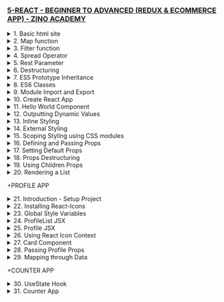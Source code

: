 ### [5-REACT - BEGINNER TO ADVANCED (REDUX & ECOMMERCE APP) - ZINO ACADEMY](https://www.udemy.com/course/react-beginner-to-advanced-with-redux-ecommerce-app/)

<details>
  <summary>1. Basic html site </summary>

# Basic html site

### x-zino/index.html:

```html
<!DOCTYPE html>
<html lang="en">
  <head>
    <meta charset="UTF-8" />
    <meta http-equiv="X-UA-Compatible" content="IE=edge" />
    <meta name="viewport" content="width=device-width, initial-scale=1.0" />
    <title>Document</title>
  </head>
  <body>
    <h1>Hello World!</h1>
    <script src="./js/script.js"></script>
  </body>
</html>
```

![](https://github.com/omeatai/React-Tutorial/assets/32337103/d02b5ab2-f439-46dc-b6e5-8e1aeb7d6a64)
![](https://github.com/omeatai/React-Tutorial/assets/32337103/4d30a3c3-6294-483b-8453-ef6f53e7dfad)

</details>

<details>
  <summary>2. Map function  </summary>

# Map function

### x-zino/js/script.js:

```js
// Map
const numbers = [1, 2, 3, 4, 5];

const newNumbers = numbers.map((number) => {
  return number * 2;
});

console.log(newNumbers);
```

```js
// [2, 4, 6, 8, 10]
```

![](https://github.com/omeatai/React-Tutorial/assets/32337103/21c94ee5-cedc-4e21-bbe2-c6d8e13896df)

</details>

<details>
  <summary>3. Filter function  </summary>

# Filter function

### x-zino/js/script.js:

```js
// Filter
const ages = [16, 18, 14, 32, 33, 12];

const newAges = ages.filter((number) => {
  return number > 30;
});

console.log(newAges);
```

```js
// [32, 33]
```

![](https://github.com/omeatai/React-Tutorial/assets/32337103/b0a5afe6-86b2-40ca-bb53-8a7fec9f3448)

</details>

<details>
  <summary>4. Spread Operator </summary>

# Spread Operator

### x-zino/js/script.js:

```js
// Spread Operator (...)
const numbers = [1, 2, 3];
const newNumbers = [...numbers, 4, 5, 6];

const person = {
  name: "zino",
  sex: "male",
};
const newPerson = {
  ...person,
  age: 28,
};

console.log(newNumbers);
console.log(newPerson);
```

```js
// [1, 2, 3, 4, 5, 6]
// {name: 'zino', sex: 'male', age: 28}
```

![](https://github.com/omeatai/React-Tutorial/assets/32337103/d271e45f-884e-41fe-9437-407703fe3cd8)

</details>

<details>
  <summary>5. Rest Parameter </summary>

# Rest Parameter

```js
// Rest Parameter
const user = (name, age, ...hobbies) => {
  console.log(name);
  console.log(age);
  console.log(hobbies);
};

user("zino", 28, "Coding", "Tennis", "Reading");
```

```js
// zino
// 28
// ["Coding", "Tennis", "Reading"]
```

![](https://github.com/omeatai/React-Tutorial/assets/32337103/391acc9e-61c8-4021-91d9-5418e97f3ca7)

</details>

<details>
  <summary>6. Destructuring </summary>

# Destructuring

### x-zino/js/script.js:

```js
// Destructuring
const user = (name, age, ...hobbies) => {
  console.log(name);
  console.log(age);
  console.log(hobbies);
};

user("zino", 28, "Coding", "Tennis", "Reading");
// Destructuring
const person = ["zino", 28, "developer"];
const [name, age, job] = person;

const personObj = {
  myname: "bella",
  myage: 32,
  myjob: "Singer",
};
const { myname, myage, myjob } = personObj;

console.log(name);
console.log(age);
console.log(job);

console.log(myname);
console.log(myage);
console.log(myjob);
```

# output:

```js
// zino
// 28
// developer

// bella
// 32
// Singer
```

![](https://github.com/omeatai/React-Tutorial/assets/32337103/b1cc41de-bcec-4e68-a3ca-4e7d2b7fd242)

</details>

<details>
  <summary>7. ES5 Prototype Inheritance </summary>

# Prototype Inheritance

### x-zino/js/script.js:

```js
// Prototype Inheritance
function Person(firstName, lastName, age) {
  this.firstName = firstName;
  this.lastName = lastName;
  this.age = age;
  this.currentYear = new Date().getFullYear();
}

// Greet Prototype
Person.prototype.greet = function () {
  return `Hello, my name is ${this.firstName} ${this.lastName}.`;
};

// Create another object
function User(firstName, lastName, username, password) {
  Person.call(this, firstName, lastName);
  this.username = username;
  this.password = password;
}

const person1 = new Person("John", "Smith", 24);
console.log(person1);
console.log(person1.firstName);
console.log(person1.greet());

const user1 = new User("John", "Smith", "johnsmith@gmail.com", 12345);
console.log(user1);
```

# output:

```js
// Person {firstName: 'John', lastName: 'Smith', age: 24, currentYear: 2023}
// John
// Hello, my name is John Smith.

// User {firstName: 'John', lastName: 'Smith', age: undefined, currentYear: 2023, username: 'johnsmith@gmail.com', …}
```

![](https://github.com/omeatai/React-Tutorial/assets/32337103/08f68beb-1a61-4940-a9dd-2c78aacc96dd)

</details>

<details>
  <summary>8. ES6 Classes </summary>

# ES6 Classes

### x-zino/js/script.js:

```js
// ES6 Classes
class Person {
  constructor(firstName, lastName, age) {
    this.firstName = firstName;
    this.lastName = lastName;
    this.age = age;
  }
  greet() {
    return `Hello, my name is ${this.firstName} ${this.lastName}.`;
  }
}

const zino = new Person("Zino", "Akpareva", 27);
const mary = new Person("Mary", "Doe", 25);

console.log(zino);
console.log(zino.greet());
console.log(mary);
console.log(mary.greet());
```

# output:

```js
// {
//   age: 27;
//   firstName: "Zino";
//   lastName: "Akpareva";
// }

// Hello, my name is Zino Akpareva.

// {
//   age: 25;
//   firstName: "Mary";
//   lastName: "Doe";
// }

// Hello, my name is Mary Doe.
```

![](https://github.com/omeatai/React-Tutorial/assets/32337103/b4aee31a-6107-4582-8d4c-f5c8aa18e445)

</details>

<details>
  <summary>9. Module Import and Export </summary>

# Module Import and Export

### x-zino/index.html:

```html
<!DOCTYPE html>
<html lang="en">
  <head>
    <meta charset="UTF-8" />
    <meta http-equiv="X-UA-Compatible" content="IE=edge" />
    <meta name="viewport" content="width=device-width, initial-scale=1.0" />
    <title>Document</title>
  </head>
  <body>
    <h1>Hello World!</h1>
    <script type="module" src="./main.js"></script>
  </body>
</html>
```

### x-zino/main.js:

```js
import num1, { num2 } from "./js/variable.js";
import * as nums from "./js/variable.js";
import add from "./js/functions.js";

console.log(num1);
console.log(num2);
console.log(nums.num1, nums.num2);
const result = add(num1, num2);
console.log(result);
```

### x-zino/js/variable.js:

```js
// export const num1 = 10;
// export const num2 = 5;

const num1 = 10;
const num2 = 5;

export { num1, num2 };
export default num1;
```

### x-zino/js/functions.js:

```js
export default function add(a, b) {
  return a + b;
}
```

# output:

```js
// 10
// 5
// 10 5
// 15
```

![](https://github.com/omeatai/React-Tutorial/assets/32337103/d9eaaed8-4c37-4f62-82fe-58dff0a4b85a)
![](https://github.com/omeatai/React-Tutorial/assets/32337103/b4e9fd15-d700-4599-9f04-f91caf7014e7)

</details>

<details>
  <summary>10. Create React App </summary>

# Create React App

```jsbs
npx create-react-app my-first-app
cd my-first-app
```

```jsbs
npm i @babel/plugin-proposal-private-property-in-object --save-dev
```

```jsbs
npm run start
```

### x-zino/my-first-app/public/index.html:

```html
<!DOCTYPE html>
<html lang="en">
  <head>
    <meta charset="utf-8" />
    <link rel="icon" href="%PUBLIC_URL%/favicon.ico" />
    <meta name="viewport" content="width=device-width, initial-scale=1" />
    <meta name="theme-color" content="#000000" />
    <meta
      name="description"
      content="Web site created using create-react-app"
    />
    <link rel="apple-touch-icon" href="%PUBLIC_URL%/logo192.png" />
    <link rel="manifest" href="%PUBLIC_URL%/manifest.json" />
    <title>React App</title>
  </head>
  <body>
    <noscript>You need to enable JavaScript to run this app.</noscript>
    <div id="root"></div>
  </body>
</html>
```

### x-zino/my-first-app/src/index.js:

```js
import React from "react";
import ReactDOM from "react-dom/client";
import "./index.css";
import App from "./App";
import reportWebVitals from "./reportWebVitals";

const root = ReactDOM.createRoot(document.getElementById("root"));
root.render(
  <React.StrictMode>
    <App />
  </React.StrictMode>
);

reportWebVitals();
```

### x-zino/my-first-app/src/App.js:

```js
import logo from "./logo.svg";
import "./App.css";

function App() {
  return (
    <div className="App">
      <header className="App-header">
        <img src={logo} className="App-logo" alt="logo" />
        <p>
          Edit <code>src/App.js</code> and save to reload.
        </p>
        <a
          className="App-link"
          href="https://reactjs.org"
          target="_blank"
          rel="noopener noreferrer"
        >
          Learn React
        </a>
      </header>
    </div>
  );
}

export default App;
```

![](https://github.com/omeatai/React-Tutorial/assets/32337103/47655a58-51b3-40db-9908-00e2a5e88bc8)
![](https://github.com/omeatai/React-Tutorial/assets/32337103/48d73ba2-dadd-4470-964e-1559ea2ec3ed)

</details>

<details>
  <summary>11. Hello World Component </summary>

# Hello World Component

### x-zino/my-first-app/src/index.js:

```js
import React from "react";
import ReactDOM from "react-dom/client";
import "./index.css";
import App from "./App";

const root = ReactDOM.createRoot(document.getElementById("root"));
root.render(
  <React.StrictMode>
    <App />
  </React.StrictMode>
);
```

### x-zino/my-first-app/src/App.js:

```js
import "./App.css";
import HelloWorld from "./components/HelloWorld";

function App() {
  return (
    <div className="App">
      <HelloWorld />
    </div>
  );
}

export default App;
```

### x-zino/my-first-app/src/components/HelloWorld.jsx:

```js
import React from "react";

const HelloWorld = () => {
  //   const title = React.createElement("h1", null, "Hello People...");
  //   return <div>{title}</div>;
  return <h1>Hello World - Component</h1>;
};

export default HelloWorld;
```

![](https://github.com/omeatai/React-Tutorial/assets/32337103/3eddbd1c-0c04-406a-9418-def0205f44f7)
![](https://github.com/omeatai/React-Tutorial/assets/32337103/a576b185-d6f1-4d9a-af72-dedd9578340c)

</details>

<details>
  <summary>12. Outputting Dynamic Values </summary>

# Outputting Dynamic Values

### x-zino/my-first-app/src/App.js:

```js
import "./App.css";
import HelloWorld from "./components/HelloWorld";

function App() {
  return (
    <div className="App">
      <HelloWorld />
    </div>
  );
}

export default App;
```

### x-zino/my-first-app/src/components/HelloWorld.jsx:

```js
import React from "react";

const HelloWorld = () => {
  const name = "Zino";
  const age = 28;
  const person = { name: "Zino" };
  const ages = [10, 30, 49];
  const link = "http://google.com";

  return (
    <div className="heading">
      <h1>{name}</h1>
      <h2>I am {age} years old</h2>
      <h2>Person: {person.name}</h2>
      <h2>{JSON.stringify(person)}</h2>
      <h2>{JSON.stringify(ages)}</h2>
      <h2>
        {ages.map((age, index) => {
          return (
            <p>
              Age {index + 1}: {age}
            </p>
          );
        })}
      </h2>
      <a href={link} target="_blank" rel="noopener noreferrer">
        Google
      </a>
    </div>
  );
};

export default HelloWorld;
```

![](https://github.com/omeatai/React-Tutorial/assets/32337103/252a07eb-6310-413c-9030-fb3a345705d5)
![](https://github.com/omeatai/React-Tutorial/assets/32337103/f48beca1-da39-424b-800b-af492c01ac8d)

</details>

<details>
  <summary>13. Inline Styling </summary>

# Inline Styling

### x-zino/my-first-app/src/App.js:

```js
import "./App.css";
import HelloWorld from "./components/HelloWorld";

function App() {
  return (
    <div className="App">
      <HelloWorld />
    </div>
  );
}

export default App;
```

### x-zino/my-first-app/src/components/HelloWorld.jsx:

```js
import React from "react";

const headerStyle = {
  color: "red",
  backgroundColor: "black",
};

const HelloWorld = () => {
  return (
    // <div style={{ color: "red", backgroundColor: "#000" }}>
    <div style={headerStyle}>
      <h1>Hello World!</h1>
    </div>
  );
};

export default HelloWorld;
```

![](https://github.com/omeatai/React-Tutorial/assets/32337103/0edf5081-c723-4da0-8489-7c896f1afc5e)
![](https://github.com/omeatai/React-Tutorial/assets/32337103/fe1393b1-d82e-4fee-a762-c9a68a4751bf)

</details>

<details>
  <summary>14. External Styling </summary>

# External Styling

### x-zino/my-first-app/src/App.js:

```js
import "./App.css";
import HelloWorld from "./components/HelloWorld";

function App() {
  return (
    <div className="App">
      <HelloWorld />
    </div>
  );
}

export default App;
```

### x-zino/my-first-app/src/components/HelloWorld.jsx:

```js
import React from "react";
import "./HelloWorld.css";

const HelloWorld = () => {
  return (
    <div className="headerStyle">
      <h1>Hello World!</h1>
    </div>
  );
};

export default HelloWorld;
```

### x-zino/my-first-app/src/components/HelloWorld.css:

```css
.headerStyle {
  color: crimson;
  background-color: yellow;
  border: 5px solid #000;
}
```

![](https://github.com/omeatai/React-Tutorial/assets/32337103/2010c22c-66f1-40ad-bc67-556997f06f34)
![](https://github.com/omeatai/React-Tutorial/assets/32337103/fa33e15f-b777-4112-955b-57770b095398)

</details>

<details>
  <summary>15. Scoping Styling using CSS modules </summary>

# Scoping Styling using CSS modules

### x-zino/my-first-app/src/App.js:

```js
// import styles from "./App.module.css";
import HelloWorld from "./components/HelloWorld";

function App() {
  return (
    <div>
      <HelloWorld />
    </div>
  );
}

export default App;
```

### x-zino/my-first-app/src/components/HelloWorld.jsx:

```js
import React from "react";
import styles from "./HelloWorld.module.css";

const HelloWorld = () => {
  return (
    <>
      <div className={styles["app--header"]}>
        <h1>Hello World!</h1>
      </div>
      <div className={styles["helloworld--body"]}>
        <h2>The Body</h2>
      </div>
    </>
  );
};

export default HelloWorld;
```

### x-zino/my-first-app/src/App.module.css:

```css
.app--header {
  color: crimson;
  background-color: black;
}
```

### x-zino/my-first-app/src/components/HelloWorld.module.css:

```css
.app--header {
  color: white;
  background-color: green;
}

.helloworld--body {
  color: crimson;
  background-color: black;
}
```

![](https://github.com/omeatai/React-Tutorial/assets/32337103/afccfcfd-9b89-4b14-90b8-e16bf5968d19)
![](https://github.com/omeatai/React-Tutorial/assets/32337103/85eed106-94ce-4aae-8732-62eb98b1a183)

</details>

<details>
  <summary>16. Defining and Passing Props </summary>

# Defining and Passing Props

### x-zino/my-first-app/src/App.js:

```js
import Users from "./components/Users";

function App() {
  return (
    <div>
      <h1>List of Users</h1>
      <div className="container">
        <Users name="Ifeanyi Omeata" job="Developer" />
        <Users name="John Stones" job="Artist" />
        <Users name="Ken Braham" job="Designer" />
      </div>
    </div>
  );
}

export default App;
```

### x-zino/my-first-app/src/components/Users.jsx:

```js
import React from "react";

const Users = (props) => {
  return (
    <div className="user">
      <h2>Name: {props.name}</h2>
      <h3>Job: {props.job}</h3>
    </div>
  );
};

export default Users;
```

### x-zino/my-first-app/src/index.css:

```css
* {
  background-color: #000;
  color: #fff;
}

h1 {
  text-align: center;
}

.container {
  display: flex;
  flex-direction: row;
  flex-wrap: wrap;
  align-items: center;
  justify-content: center;
}

.user {
  border: 1px solid #777;
  border-radius: 3px;
  margin: 10px;
  padding: 10px;
  width: 320px;
}
```

![](https://github.com/omeatai/React-Tutorial/assets/32337103/86f5a331-e9c0-4542-bf43-25826fc47cc0)
![](https://github.com/omeatai/React-Tutorial/assets/32337103/2a8b4291-e4ed-4407-ad40-46243a76cdd7)

</details>

<details>
  <summary>17. Setting Default Props </summary>

# Setting Default Props

### x-zino/my-first-app/src/App.js:

```js
import Users from "./components/Users";

function App() {
  return (
    <div>
      <h1>List of Users</h1>
      <div className="container">
        <Users />
        <Users name="John Stones" job="Artist" />
        <Users name="Ken Braham" job="Designer" />
      </div>
    </div>
  );
}

export default App;
```

### x-zino/my-first-app/src/components/Users.jsx:

```js
import React from "react";

const Users = (props) => {
  return (
    <div className="user">
      <h2>Name: {props.name}</h2>
      <h3>Job: {props.job}</h3>
      {/* <h2>Name: {props.name || "Default name"}</h2> */}
      {/* <h3>Job: {props.job || "Default job"}</h3> */}
    </div>
  );
};

Users.defaultProps = {
  name: "Default name",
  job: "Default job",
};

export default Users;
```

![](https://github.com/omeatai/React-Tutorial/assets/32337103/84a87e7b-bbd0-4213-ace0-628ef0a98a58)
![](https://github.com/omeatai/React-Tutorial/assets/32337103/5879c231-90c9-48d4-ad25-d8a4d8e4cdb7)

</details>

<details>
  <summary>18. Props Destructuring </summary>

# Props Destructuring

### x-zino/my-first-app/src/App.js:

```js
import Users from "./components/Users";

function App() {
  return (
    <div>
      <h1>List of Users</h1>
      <div className="container">
        <Users />
        <Users name="John Stones" job="Artist" />
        <Users name="Ken Braham" job="Designer" />
      </div>
    </div>
  );
}

export default App;
```

### x-zino/my-first-app/src/components/Users.jsx:

```js
import React from "react";

const Users = ({ name, job }) => {
  return (
    <div className="user">
      <h2>Name: {name}</h2>
      <h3>Job: {job}</h3>
    </div>
  );
};

Users.defaultProps = {
  name: "Default name",
  job: "Default job",
};

export default Users;
```

![](https://github.com/omeatai/React-Tutorial/assets/32337103/fd22fbfd-13d1-4b50-b70b-3d88f9d40506)
![](https://github.com/omeatai/React-Tutorial/assets/32337103/5879c231-90c9-48d4-ad25-d8a4d8e4cdb7)

</details>

<details>
  <summary>19. Using Children Props </summary>

# Using Children Props

### x-zino/my-first-app/src/App.js:

```js
import Users from "./components/Users";
import Card from "./components/Card";

function App() {
  return (
    <div className="app">
      <h1>List of Users</h1>
      <Card>
        <h2>This is a Card.</h2>
        <p>
          Pariatur dolore culpa voluptate proident voluptate ipsum qui sunt
          aute. Anim fugiat duis do consectetur magna aliquip et ea dolor magna
          eu reprehenderit occaecat. Aliquip magna eiusmod Loerem culpa. Enim
          culpa laborum enim laboris sit esse quis dolor. proident nostrud.
        </p>
      </Card>
      <div className="container">
        <Users />
        <Users name="John Stones" job="Artist" />
        <Users name="Ken Braham" job="Designer" />
      </div>
    </div>
  );
}

export default App;
```

### x-zino/my-first-app/src/components/Users.jsx:

```js
import React from "react";
import Button from "./Button";
import Card from "./Card";

const Users = ({ name, job }) => {
  return (
    <>
      <Card>
        <h2>Name: {name}</h2>
        <h3>Job: {job}</h3>
        <Button>Learn More...</Button>
      </Card>
    </>
  );
};

Users.defaultProps = {
  name: "Default name",
  job: "Default job",
};

export default Users;
```

### x-zino/my-first-app/src/components/Card.jsx:

```js
import React from "react";

const Card = ({ children }) => {
  return <div className="card">{children}</div>;
};

export default Card;
```

### x-zino/my-first-app/src/components/Button.jsx:

```js
import React from "react";

const Button = ({ children }) => {
  return (
    <>
      <button>{children}</button>
    </>
  );
};
export default Button;
```

### x-zino/my-first-app/src/index.css:

```css
* {
  background-color: #000;
  color: #fff;
}

h1 {
  text-align: center;
}

.app {
  display: flex;
  flex-direction: column;
  align-items: center;
}

.container {
  display: flex;
  flex-direction: row;
  flex-wrap: wrap;
  align-items: center;
  justify-content: center;
}

.card {
  border: 1px solid #777;
  border-radius: 3px;
  margin: 10px;
  padding: 10px;
  width: 320px;
}
```

![](https://github.com/omeatai/React-Tutorial/assets/32337103/d36f54d8-f854-41de-a4a1-f453ccef3088)
![](https://github.com/omeatai/React-Tutorial/assets/32337103/827fbb4f-4cf3-48cd-9b1c-d98f5a8943cd)

</details>

<details>
  <summary>20. Rendering a List </summary>

# Rendering a List

### x-zino/my-first-app/src/App.js:

```js
import Users from "./components/Users";
import Card from "./components/Card";
import { users } from "./components/Data";

function App() {
  return (
    <div className="app">
      <h1>List of Users</h1>
      <div className="container">
        {users.map((user) => {
          return (
            <Card key={user.id}>
              <Users name={user.name} job={user.job} />
            </Card>
          );
        })}
      </div>
    </div>
  );
}

export default App;
```

### x-zino/my-first-app/src/components/Data.js:

```js
export const users = [
  {
    id: 1,
    name: "John Doe",
    job: "Developer",
  },
  {
    id: 2,
    name: "Sarah Conner",
    job: "UI/UX Designer",
  },
  {
    id: 3,
    name: "Bob Michael",
    job: "Manager",
  },
];
```

### x-zino/my-first-app/src/components/Users.jsx:

```js
import React from "react";
import Button from "./Button";

const Users = ({ name, job }) => {
  return (
    <div>
      <h2>Name: {name}</h2>
      <h3>Job: {job}</h3>
      <Button>Learn More...</Button>
    </div>
  );
};

Users.defaultProps = {
  name: "Default name",
  job: "Default job",
};

export default Users;
```

![](https://github.com/omeatai/React-Tutorial/assets/32337103/5b8b991e-23d9-4181-a911-453a875ad36c)
![](https://github.com/omeatai/React-Tutorial/assets/32337103/a9e4ec60-41c4-4279-a2b8-a9149ac4d805)

</details>

+PROFILE APP

<details>
  <summary>21. Introduction - Setup Project </summary>

# Introduction - Setup Project

```jsbs
npx create-react-app .
npx create-react-app profile-app

yarn create react-app profile-app
cd profile-app
npm start
```

### x-zino/profile-app/src/index.js:

```js
import React from "react";
import ReactDOM from "react-dom/client";
import "./index.css";
import App from "./App";

const root = ReactDOM.createRoot(document.getElementById("root"));
root.render(
  <React.StrictMode>
    <App />
  </React.StrictMode>
);
```

### x-zino/profile-app/src/App.js:

```js
import styles from "./App.module.css";
import ProfileList from "./components/profile/ProfileList";

function App() {
  return (
    <div className={styles}>
      <ProfileList />
    </div>
  );
}

export default App;
```

### x-zino/profile-app/src/components/profile/ProfileList.jsx:

```js
import React from "react";
import styles from "./ProfileList.module.css";

const ProfileList = () => {
  return (
    <div>
      <h1>ProfileList</h1>
    </div>
  );
};

export default ProfileList;
```

### x-zino/profile-app/src/components/profile/Profile.jsx:

```js
import React from "react";
import styles from "./Profile.module.css";

const Profile = () => {
  return (
    <div>
      <h1>Profile</h1>
    </div>
  );
};

export default Profile;
```

### x-zino/profile-app/src/components/ui/card/Card.jsx:

```js
import React from "react";
import styles from "./Card.module.css";

const Card = () => {
  return (
    <div>
      <h1>Card</h1>
    </div>
  );
};

export default Card;
```

![](https://github.com/omeatai/React-Tutorial/assets/32337103/e1a7c4f1-8383-45b9-af1d-0e85b9fcbd70)
![](https://github.com/omeatai/React-Tutorial/assets/32337103/d3dc6d5e-e0a8-4d5b-b634-009c1afceae9)

</details>

<details>
  <summary>22. Installing React-Icons </summary>

# Installing React-Icons

```jsbs
npm i react-icons
npm install react-icons --save

yarn add react-icons
```

# Sample usage

```js
import { FaBeer } from "react-icons/fa";

function Question() {
  return (
    <h3>
      Lets go for a <FaBeer />?
    </h3>
  );
}
```

### x-zino/profile-app/src/components/profile/ProfileList.jsx:

```js
import React from "react";
import styles from "./ProfileList.module.css";
import { FaBeer } from "react-icons/fa";
import { FaAmazon } from "react-icons/fa";

const ProfileList = () => {
  return (
    <div>
      <h1>ProfileList</h1>
      <FaBeer />
      <FaAmazon />
    </div>
  );
};

export default ProfileList;
```

![](https://github.com/omeatai/React-Tutorial/assets/32337103/45b976ff-cabe-4f68-95f4-a8d06c5094ce)
![](https://github.com/omeatai/React-Tutorial/assets/32337103/727084cc-53bf-4d3e-b59d-3f843a0b27e5)
![](https://github.com/omeatai/React-Tutorial/assets/32337103/30f96e06-da32-4a37-a1cd-9785475610d0)
![](https://github.com/omeatai/React-Tutorial/assets/32337103/bf1748e7-7973-4325-87cf-7d5a17fc7c96)

</details>

<details>
  <summary>23. Global Style Variables </summary>

# Global Style Variables

### x-zino/profile-app/src/index.css:

```css
@import url("https://fonts.googleapis.com/css2?family=Poppins:wght@100;200;300;400;500;600;700;800;900&display=swap");

:root {
  --font-family: "Poppins", sans-serif;
  --dark-blue: #0a1930;
  --light-blue: #1f93ff;

  --color-white: #fff;
  --color-dark: #333;

  --color-grey: #eae6eb;
  --box-shadow: 0 5px 15px rgba(0, 0, 0, 0.1);

  --color-purple: #660099;
  --color-orange: #ff7722;

  --color-primary: #007bff;
  --color-success: #28a745;
}

* {
  margin: 0;
  padding: 0;
  box-sizing: border-box;
}

body {
  background: #222;
  color: var(--color-white);
  font-family: var(--font-family);
}
```

![](https://github.com/omeatai/React-Tutorial/assets/32337103/45a76bac-f5a3-49ad-9471-cc4616ccba91)
![](https://github.com/omeatai/React-Tutorial/assets/32337103/f63d36a7-9d6b-4786-b2e2-e956d0f1887f)

</details>

<details>
  <summary>24. ProfileList JSX </summary>

# ProfileList JSX

### x-zino/profile-app/src/App.js:

```js
import styles from "./App.module.css";
import ProfileList from "./components/profile/ProfileList";

function App() {
  return (
    <div className={styles}>
      <ProfileList />
    </div>
  );
}

export default App;
```

### x-zino/profile-app/src/components/profile/ProfileList.jsx:

```js
import React from "react";
import styles from "./ProfileList.module.css";
import Profile from "./Profile";

const ProfileList = () => {
  return (
    <section className={styles.center}>
      <div>
        <h1>Team Members</h1>
      </div>
      <div className={styles["profile-container"]}>
        <Profile />
      </div>
    </section>
  );
};

export default ProfileList;
```

### x-zino/profile-app/src/components/profile/ProfileList.module.css:

```css
.center {
  min-height: 100vh;
  display: flex;
  flex-direction: column;
  justify-content: center;
  align-items: center;
}

h1 {
  font-size: 34px;
  line-height: 1.4;
  color: #fff;
  text-align: center;
  padding-top: 20px;
}

.profile-container {
  display: flex;
  justify-content: center;
  align-items: center;
  flex-wrap: wrap;
}
```

![](https://github.com/omeatai/React-Tutorial/assets/32337103/b1f4ba37-1da5-46a4-9e9d-ba2ea7000e02)
![](https://github.com/omeatai/React-Tutorial/assets/32337103/eceabd56-d3fd-432a-b8db-cc499bc6c46c)

</details>

<details>
  <summary>25. Profile JSX </summary>

# Profile JSX

### x-zino/profile-app/src/App.js:

```js
import styles from "./App.module.css";
import ProfileList from "./components/profile/ProfileList";

function App() {
  return (
    <div className={styles}>
      <ProfileList />
    </div>
  );
}

export default App;
```

### x-zino/profile-app/src/components/profile/Profile.jsx:

```js
import React from "react";
import styles from "./Profile.module.css";
import profile1 from "../../assets/profile1.png";
import {
  AiOutlineTwitter,
  AiOutlineGithub,
  AiOutlineGooglePlus,
} from "react-icons/ai";

const Profile = () => {
  return (
    <div className={styles.profile}>
      <img src={profile1} alt="profile"></img>
      <div className={styles["profile-content"]}>
        <h3>My Profile</h3>
        <div className={styles.text}>
          <p>Name:</p>
          <p>Adaora Nwodo</p>
        </div>
        <div className={styles.text}>
          <p>Job:</p>
          <p>Cloud Engineer</p>
        </div>
        <div className={styles.text}>
          <p>Company:</p>
          <p>Microsoft</p>
        </div>
      </div>

      <div className={styles.icons}>
        <AiOutlineTwitter color="#777" size={20} />
        <AiOutlineGithub color="#777" size={20} />
        <AiOutlineGooglePlus color="#777" size={20} />
      </div>

      <div className={styles.btn}>
        <a href="#" target="_blank" rel="noopener noreferrer">
          View Profile
        </a>
      </div>
    </div>
  );
};

export default Profile;
```

### x-zino/profile-app/src/components/profile/Profile.module.css:

```css
.profile {
  width: 300px;
  background-color: #fff;
  color: #222;
}

.profile img {
  width: 300px;
  height: 40%;
}

.profile-content {
  padding: 10px;
}

h3 {
  font-size: 20px;
  line-height: 1.2;
  margin-bottom: 10px;
}

.text {
  position: relative;
  display: flex;
  justify-content: space-between;
  align-items: center;
  margin-bottom: 15px;
}

.text::after {
  content: "";
  position: absolute;
  left: 0;
  bottom: -5px;
  width: 100%;
  height: 0.5px;
  background: var(--color-orange);
}

.icons,
.btn {
  display: flex;
  justify-content: center;
  align-items: center;
  margin: 20px 0;
}

.icons > {
  margin: 0 3px;
  cursor: pointer;
}

.btn a {
  font-size: 14px;
  font-weight: 400;
  padding: 7px 10px;
  margin-bottom: 10px;
  border: 1px solid transparent;
  border-radius: 50px;
  outline: none;
  text-decoration: none;
  color: #fff;
  background: rgb(9, 9, 121);
  background: linear-gradient(
    90deg,
    rgba(9, 9, 121, 1) 21%,
    rgba(2, 0, 36, 1) 73%,
    rgba(187, 10, 90, 1) 93%,
    rgba(190, 109, 81, 1) 100%,
    rgba(0, 212, 255, 1) 100%
  );
  cursor: pointer;
  transform: translateY(0);
  transition: all 0.3s;
}

.btn a:hover {
  transform: translateY(-5px);
}
```

![](https://github.com/omeatai/React-Tutorial/assets/32337103/733bdc8b-3d83-454f-9a50-307512f0cc41)
![](https://github.com/omeatai/React-Tutorial/assets/32337103/d675a9c5-d606-4219-88f2-27a7ab76a237)

</details>

<details>
  <summary>26. Using React Icon Context </summary>

# Using React Icon Context

### x-zino/profile-app/src/components/profile/Profile.jsx:

```jsbs
import {IconContext} from "react-icons"

<IconContext.Provider value={{ color: "#777", size: "20px" }}>
    <div className={styles.icons}>
        <AiOutlineTwitter />
        <AiOutlineGithub />
        <AiOutlineGooglePlus />
    </div>
</IconContext.Provider>
```

```js
import React from "react";
import styles from "./Profile.module.css";
import profile1 from "../../assets/profile1.png";
import {
  AiOutlineTwitter,
  AiOutlineGithub,
  AiOutlineGooglePlus,
} from "react-icons/ai";
import { IconContext } from "react-icons";

const Profile = () => {
  return (
    <div className={styles.profile}>
      <img src={profile1} alt="profile"></img>
      <div className={styles["profile-content"]}>
        <h3>My Profile</h3>
        <div className={styles.text}>
          <p>Name:</p>
          <p>Adaora Nwodo</p>
        </div>
        <div className={styles.text}>
          <p>Job:</p>
          <p>Cloud Engineer</p>
        </div>
        <div className={styles.text}>
          <p>Company:</p>
          <p>Microsoft</p>
        </div>
      </div>

      <IconContext.Provider value={{ color: "#777", size: "20px" }}>
        <div className={styles.icons}>
          <AiOutlineTwitter />
          <AiOutlineGithub />
          <AiOutlineGooglePlus />
        </div>
      </IconContext.Provider>

      <div className={styles.btn}>
        <a href="#" target="_blank" rel="noopener noreferrer">
          View Profile
        </a>
      </div>
    </div>
  );
};

export default Profile;
```

</details>

<details>
  <summary>27. Card Component </summary>

# Card Component

### x-zino/profile-app/src/components/profile/Profile.jsx:

```js
import React from "react";
import styles from "./Profile.module.css";
import profile1 from "../../assets/profile1.png";
import Card from "../UI/Card";
import {
  AiOutlineTwitter,
  AiOutlineGithub,
  AiOutlineGooglePlus,
} from "react-icons/ai";
import { IconContext } from "react-icons";

const Profile = () => {
  return (
    <Card>
      <div className={styles.profile}>
        <img src={profile1} alt="profile"></img>
        <div className={styles["profile-content"]}>
          <h3>My Profile</h3>
          <div className={styles.text}>
            <p>Name:</p>
            <p>Adaora Nwodo</p>
          </div>
          <div className={styles.text}>
            <p>Job:</p>
            <p>Cloud Engineer</p>
          </div>
          <div className={styles.text}>
            <p>Company:</p>
            <p>Microsoft</p>
          </div>
        </div>

        <IconContext.Provider value={{ color: "#777", size: "20px" }}>
          <div className={styles.icons}>
            <AiOutlineTwitter />
            <AiOutlineGithub />
            <AiOutlineGooglePlus />
          </div>
        </IconContext.Provider>

        <div className={styles.btn}>
          <a href="#" target="_blank" rel="noopener noreferrer">
            View Profile
          </a>
        </div>
      </div>
    </Card>
  );
};

export default Profile;
```

### x-zino/profile-app/src/components/UI/Card.jsx:

```js
import React from "react";
import styles from "./Card.module.css";

const Card = ({ children }) => {
  return <div className={styles.card}>{children}</div>;
};

export default Card;
```

### x-zino/profile-app/src/components/UI/Card.module.css:

```css
.card {
  border: 1px solid transparent;
  border-radius: 8px;
  overflow: hidden;
  margin: 20px;
  box-shadow: var(--box-shadow);
}
```

![](https://github.com/omeatai/React-Tutorial/assets/32337103/f34b963b-6657-4565-96c1-0fe031ceffaa)
![](https://github.com/omeatai/React-Tutorial/assets/32337103/89f7517d-9388-404e-b141-18c0f3075173)

</details>

<details>
  <summary>28. Passing Profile Props </summary>

# Passing Profile Props

### x-zino/profile-app/src/App.js:

```js
import styles from "./App.module.css";
import ProfileList from "./components/profile/ProfileList";

function App() {
  return (
    <div className={styles}>
      <ProfileList />
    </div>
  );
}

export default App;
```

### x-zino/profile-app/src/components/profile/ProfileList.jsx:

```js
import React from "react";
import styles from "./ProfileList.module.css";
import Profile from "./Profile";
import profile1 from "../../assets/profile1.png";
import profile2 from "../../assets/profile2.png";
import profile3 from "../../assets/profile3.png";

const ProfileList = () => {
  return (
    <section className={styles.center}>
      <div>
        <h1>Team Members</h1>
      </div>
      <div className={styles["profile-container"]}>
        <Profile
          image={profile1}
          name={"Adaora Nwodo"}
          job={"Cloud Engineer"}
          company={"Microsoft"}
          link={"https://twitter.com/AdoraNwodo"}
        />
      </div>
      <div className={styles["profile-container"]}>
        <Profile
          image={profile2}
          name={"John Doe"}
          job={"Web Developer"}
          company={"Google"}
          link={"#"}
        />
      </div>
      <div className={styles["profile-container"]}>
        <Profile
          image={profile3}
          name={"Fisayo Tinuke"}
          job={"Mobile Developer"}
          company={"ZinoTrust"}
          link={"#"}
        />
      </div>
    </section>
  );
};

export default ProfileList;
```

### x-zino/profile-app/src/components/profile/Profile.jsx:

```js
import React from "react";
import styles from "./Profile.module.css";
import Card from "../UI/Card";
import {
  AiOutlineTwitter,
  AiOutlineGithub,
  AiOutlineGooglePlus,
} from "react-icons/ai";
import { IconContext } from "react-icons";

const Profile = ({ image, name, job, company, link }) => {
  return (
    <Card>
      <div className={styles.profile}>
        <img src={image} alt="profile"></img>
        <div className={styles["profile-content"]}>
          <h3>My Profile</h3>
          <div className={styles.text}>
            <p>Name:</p>
            <p>{name}</p>
          </div>
          <div className={styles.text}>
            <p>Job:</p>
            <p>{job}</p>
          </div>
          <div className={styles.text}>
            <p>Company:</p>
            <p>{company}</p>
          </div>
        </div>

        <IconContext.Provider value={{ color: "#777", size: "20px" }}>
          <div className={styles.icons}>
            <AiOutlineTwitter />
            <AiOutlineGithub />
            <AiOutlineGooglePlus />
          </div>
        </IconContext.Provider>

        <div className={styles.btn}>
          <a href={link} target="_blank" rel="noopener noreferrer">
            View Profile
          </a>
        </div>
      </div>
    </Card>
  );
};

export default Profile;
```

![](https://github.com/omeatai/React-Tutorial/assets/32337103/0fda4bc0-339f-4734-be0b-0fa70dba0ee3)
![](https://github.com/omeatai/React-Tutorial/assets/32337103/6c6880a3-9f92-4c85-8294-437e51f78534)
![](https://github.com/omeatai/React-Tutorial/assets/32337103/b0a3d4b2-8884-4617-b741-16d9bc3a3bfe)

</details>

<details>
  <summary>29. Mapping through Data </summary>

# Mapping through Data

### x-zino/profile-app/src/data/profile-data.js:

```js
export const profiles = [
  {
    id: 1,
    img: "https://i.ibb.co/gvwfFJK/profile1.png",
    name: "Adaora Nwodo",
    job: "Cloud Engineer",
    company: "Microsoft",
    link: "https://twitter.com/AdoraNwodo",
  },
  {
    id: 2,
    img: "https://i.ibb.co/7W7rV8v/profile2.png",
    name: "John Doe",
    job: "Web Developer",
    company: "Google",
    link: "#",
  },
  {
    id: 3,
    img: "https://i.ibb.co/tKn71dn/profile3.png",
    name: "Fisayo Tinuke",
    job: "Mobile Developer",
    company: "ZinoTrust",
    link: "#",
  },
];
```

### x-zino/profile-app/src/App.js:

```js
import styles from "./App.module.css";
import ProfileList from "./components/profile/ProfileList";

function App() {
  return (
    <div className={styles}>
      <ProfileList />
    </div>
  );
}

export default App;
```

### x-zino/profile-app/src/components/profile/ProfileList.jsx:

```js
import React from "react";
import styles from "./ProfileList.module.css";
import Profile from "./Profile";
import { profiles } from "../../data/profile-data";

const ProfileList = () => {
  return (
    <section className={styles.center}>
      <div>
        <h1>Team Members</h1>
      </div>
      {profiles.map((profile) => {
        const { id, img, name, job, company, link } = profile;
        return (
          <div className={styles["profile-container"]}>
            <Profile
              key={id}
              image={img}
              name={name}
              job={job}
              company={company}
              link={link}
            />
          </div>
        );
      })}
    </section>
  );
};

export default ProfileList;
```

### x-zino/profile-app/src/components/profile/Profile.jsx:

```js
import React from "react";
import styles from "./Profile.module.css";
import Card from "../UI/Card";
import {
  AiOutlineTwitter,
  AiOutlineGithub,
  AiOutlineGooglePlus,
} from "react-icons/ai";
import { IconContext } from "react-icons";

const Profile = ({ image, name, job, company, link }) => {
  return (
    <Card>
      <div className={styles.profile}>
        <img src={image} alt="profile"></img>
        <div className={styles["profile-content"]}>
          <h3>My Profile</h3>
          <div className={styles.text}>
            <p>Name:</p>
            <p>{name}</p>
          </div>
          <div className={styles.text}>
            <p>Job:</p>
            <p>{job}</p>
          </div>
          <div className={styles.text}>
            <p>Company:</p>
            <p>{company}</p>
          </div>
        </div>

        <IconContext.Provider value={{ color: "#777", size: "20px" }}>
          <div className={styles.icons}>
            <AiOutlineTwitter />
            <AiOutlineGithub />
            <AiOutlineGooglePlus />
          </div>
        </IconContext.Provider>

        <div className={styles.btn}>
          <a href={link} target="_blank" rel="noopener noreferrer">
            View Profile
          </a>
        </div>
      </div>
    </Card>
  );
};

export default Profile;
```

![](https://github.com/omeatai/React-Tutorial/assets/32337103/4e3d4e57-6370-4022-a013-9784dcf61607)
![](https://github.com/omeatai/React-Tutorial/assets/32337103/480a2e17-443a-4ead-a832-01a13621f442)
![](https://github.com/omeatai/React-Tutorial/assets/32337103/78abe916-9dd1-4bf2-a27d-404647246846)

</details>

+COUNTER APP

<details>
  <summary>30. UseState Hook </summary>

# Download Default Template

```jsbs
git clone https://github.com/zinotrust/react-starter-template.git ./

npm create-react-app counter-app
yarn create react-app counter-app
```

# Install dependencies

```jsbs
npm install

npm i sass
npm i react-icons
```

### x-zino/counter-app/src/index.js:

```js
import React from "react";
import ReactDOM from "react-dom/client";
import "./index.css";
import App from "./App";

const root = ReactDOM.createRoot(document.getElementById("root"));
root.render(
  <React.StrictMode>
    <App />
  </React.StrictMode>
);
```

### x-zino/counter-app/src/index.css:

```css
@import url("https://fonts.googleapis.com/css2?family=Poppins:wght@100;200;300;400;500;600;700;800;900&display=swap");

:root {
  --font-family: "Poppins", sans-serif;
  --dark-blue: #0a1930;
  --light-blue: #1f93ff;

  --color-white: #fff;
  --color-dark: #333;

  --color-grey: #eee;
  --box-shadow: 0 5px 15px rgba(0, 0, 0, 0.1);

  --color-purple: #9d0191;
  --color-orange: #ff7722;

  --color-primary: #007bff;
  --color-success: #28a745;
  --color-danger: orangered;
}

* {
  margin: 0;
  padding: 0;
  box-sizing: border-box;
  scroll-behavior: smooth;
}

html {
  font-size: 10px;
}

body {
  font-family: var(--font-family);
}

section {
  width: 100%;
  padding: 8rem 0;
}

.container {
  max-width: 1000px;
  margin: 0 auto;
  padding: 0 20px;
}

/* UTILITY CLASSES */

/* Flex */
.--flex-center {
  display: flex;
  justify-content: center;
  align-items: center;
}
.--flex-start {
  display: flex;
  justify-content: flex-start;
  align-items: flex-start;
}
.--flex-end {
  display: flex;
  justify-content: flex-end;
  align-items: center;
}
.--flex-between {
  display: flex;
  justify-content: space-between;
  align-items: center;
}

.--dir-column {
  flex-direction: column;
}

.--flex-dir-column {
  display: flex;
}

.--align-center {
  display: flex;
  align-items: center;
}

.--100vh {
  height: 100vh;
}

.--mh-100vh {
  min-height: 100vh;
}

/* Grid */
.--grid-15 {
  display: grid;
  grid-template-columns: repeat(auto-fit, minmax(15rem, 1fr));
  row-gap: 1rem;
  column-gap: 1rem;
}
.--grid-25 {
  display: grid;
  grid-template-columns: repeat(auto-fit, minmax(24rem, 1fr));
  row-gap: 1rem;
  column-gap: 1rem;
}

/* Center All */
.--center-all {
  display: flex;
  justify-content: center;
  align-items: center;
  flex-direction: column;
  width: 100%;
  margin: auto;
  text-align: center;
}

/* Heading */
h1,
h2,
h3,
h4 {
  font-weight: 500;
  line-height: 1.2;
  color: var(--color-dark);
  margin-bottom: 1rem;
}
h1 {
  font-size: 4rem;
}
h2 {
  font-size: 3rem;
}
h3 {
  font-size: 2.5rem;
}
h4 {
  font-size: 2rem;
}

p {
  font-size: 1.5rem;
  font-weight: 300;
  line-height: 1.3;
  color: var(--color-dark);
}
.--text-xl {
  font-size: 4.5rem;
}
.--text-lg {
  font-size: 4rem;
}

.--text-md {
  font-size: 3rem;
}

.--text-sm {
  font-size: 1.2rem;
  font-weight: 300;
}

.--text-p {
  font-size: 1.5rem;
  font-weight: 300;
  line-height: 1.3;
  color: var(--color-dark);
}

.--fw-bold {
  font-weight: 600;
}
.--fw-thin {
  font-weight: 200;
}

/* Text Color */
.--text-light {
  color: #fff;
}

.--color-primary {
  color: #007bff;
}
.--color-danger {
  color: orangered;
}
.--color-success {
  color: #28a745;
}

.--color-white {
  color: #fff;
}

/* Center Text */
.--text-center {
  text-align: center;
}

/* Card */
.--card {
  border: 1px solid transparent;
  border-radius: 5px;
  box-shadow: var(--box-shadow);
  overflow: hidden;
}

/* Margin */
.--m {
  margin: 1rem;
}
.--ml {
  margin-left: 1rem;
}
.--mr {
  margin-right: 1rem;
}

.--mb {
  margin-bottom: 1rem;
}

.--my {
  margin: 1rem 0;
}
.--mx {
  margin: 0 1rem;
}

.--m2 {
  margin: 2rem;
}

.--ml2 {
  margin-left: 2rem;
}
.--mr2 {
  margin-right: 2rem;
}

.--mb2 {
  margin-bottom: 2rem;
}

.--my2 {
  margin: 2rem 0;
}

.--mx2 {
  margin: 0 2rem;
}

/* Padding */
.--p {
  padding: 1rem;
}
.--p2 {
  padding: 2rem;
}
.--py {
  padding: 1rem 0;
}
.--py2 {
  padding: 2rem 0;
}
.--px {
  padding: 0 1rem;
}
.--px2 {
  padding: 0 2rem;
}

.--btn {
  font-size: 1.6rem;
  font-weight: 400;
  padding: 6px 8px;
  margin: 0 5px 0 0;
  border: 1px solid transparent;
  border-radius: 3px;
  cursor: pointer;
  display: flex;
  justify-content: center;
  align-items: center;
  transition: all 0.3s;
}

.--btn:hover {
  transform: translateY(-2px);
}

.--btn-lg {
  padding: 8px 10px;
}

.--btn-block {
  width: 100%;
}

.--btn-primary {
  color: #fff;
  background: #007bff;
}
.--btn-secondary {
  color: #fff;
  border: 1px solid #fff;
  background: transparent;
}
.--btn-danger {
  color: #fff;
  background: orangered;
}

.--btn-success {
  color: #fff;
  background: #28a745;
}

/* Background */
.--bg-light {
  background: #fff;
}
.--bg-dark {
  background: var(--color-dark);
}
.--bg-primary {
  background: var(--color-primary);
}
.--bg-success {
  background: var(--color-success);
}
.--bg-grey {
  background: var(--color-grey);
}

.--form-control {
  font-size: 1.6rem;
  font-weight: 300;
}

.--form-control > * {
  margin: 5px 0;
}

.--form-control input {
  font-size: 1.6rem;
  font-weight: 300;
  padding: 8px 1rem;
  border: 1px solid #777;
  border-radius: 3px;
  outline: none;
}
.--form-control select {
  font-size: 1.4rem;
  font-weight: 400;
  padding: 8px 1rem;
  border: 1px solid #777;
  border-radius: 3px;
}

.--form-control label {
  font-size: 1.6rem;
  font-weight: 400;
  display: inline-block;
  min-width: 7rem;
  color: var(--color-dark);
  margin-right: 1rem;
}

@media screen and (max-width: 600px) {
  .--flex-dir-column {
    flex-direction: column;
  }
}

.--block {
  display: block;
}
.--inline-block {
  display: inline-block;
}

.--width-100 {
  width: 100%;
}

.--width-500px {
  width: 500px;
}

.--line {
  position: relative;
}
.--line::after {
  content: "";
  position: absolute;
  left: 50%;
  bottom: -5px;
  transform: translateX(-50%);
  width: 5rem;
  height: 3px;
  margin-bottom: 1rem;

  background: rgb(217, 8, 170);
  background: linear-gradient(
    135deg,
    rgba(163, 1, 191, 1) 44%,
    rgba(217, 8, 170, 1) 57%
  );
}

.--list-style-none {
  list-style: none;
}

.--profile-img {
  width: 6rem;
  height: 6rem;
  border: 1px solid #ccc;
  border-radius: 50%;
}

a {
  font-size: 1.4rem;
  color: var(--dark-blue);
  text-decoration: none;
  transition: all 0.2s;
}

a:hover {
  color: var(--color-dark);
  font-size: 1.5rem;
}
```

### x-zino/counter-app/src/App.js:

```js
import "./App.scss";
import UseState from "./components/UseState";

function App() {
  return (
    <div>
      <UseState />
    </div>
  );
}

export default App;
```

### x-zino/counter-app/src/components/UseState.js:

```js
import React, { useState } from "react";

const UseState = () => {
  const [greet, setGreet] = useState("Goodmorning");

  const handleClick = () => {
    setGreet((prev) => {
      return prev === "Goodmorning" ? "Goodevening" : "Goodmorning";
    });
  };

  return (
    <section className="--flex-center --10vh">
      <div className="container --center-all">
        <h3>React Page</h3>
        <h1>{greet}...</h1>
        <button onClick={handleClick} className="--btn --btn-primary --btn-lg">
          Change Text
        </button>
      </div>
    </section>
  );
};

export default UseState;
```

![](https://github.com/omeatai/React-Tutorial/assets/32337103/e46f469c-0b69-4a0d-b8e2-f7d2d44091dc)
![](https://github.com/omeatai/React-Tutorial/assets/32337103/13ab0abf-8694-43c8-b480-9020927481eb)

</details>

<details>
  <summary>31. Counter App </summary>

# Initial JS DOM manipulation

```html
<section class="--flex-center --100vh --bg-primary">
  <div class="container --bg-light --p2 --m2 --center-all">
    <h3>React Counter</h3>
    <h1 class="count">0</h1>
    <div class="buttons --flex-center">
      <button class="subtract --btn --btn-danger">Subtract</button>
      <button class="reset --btn">Reset</button>
      <button class="add --btn --btn-primary">Add</button>
    </div>
  </div>
</section>

<script>
  const count = document.querySelector(".count");
  const add = document.querySelector(".add");
  const subtract = document.querySelector(".subtract");
  const reset = document.querySelector(".reset");

  add.addEventListener("click", () => {
    count.innerHTML++;
  });

  subtract.addEventListener("click", () => {
    count.innerHTML--;
  });

  reset.addEventListener("click", () => {
    count.innerHTML = 0;
  });
</script>
```

### x-zino/counter-app/src/App.js:

```js
import "./App.scss";
import Counter from "./components/Counter";

function App() {
  return (
    <div>
      <Counter />
    </div>
  );
}

export default App;
```

### x-zino/counter-app/src/components/Counter.jsx:

```js
import React, { useState } from "react";

const Counter = () => {
  const [count, setCount] = useState(0);

  const handleSubtract = () => {
    setCount((prev) => prev - 1);
  };

  const handleReset = () => {
    setCount(0);
  };

  const handleAdd = () => {
    setCount((prev) => prev + 1);
  };

  return (
    <section classNameName="--flex-center --100vh --bg-primary">
      <div className="container --bg-light --p2 --m2 --center-all">
        <h3>React Counter</h3>
        <h1>{count}</h1>
        <div className="buttons --flex-center">
          <button onClick={handleSubtract} className="--btn --btn-danger">
            Subtract
          </button>
          <button onClick={handleReset} className="--btn">
            Reset
          </button>
          <button onClick={handleAdd} className="--btn --btn-primary">
            Add
          </button>
        </div>
      </div>
    </section>
  );
};

export default Counter;
```

```js

```

```js

```

```js

```

```js

```

```js

```

```js

```

```js

```

```js

```

```js

```

```js

```

```js

```

```js

```

```js

```

```js

```

```js

```

```js

```

```js

```

```js

```

```js

```

```js

```

```js

```

```js

```

```js

```

```js

```

```js

```

```js

```

```js

```

```js

```

```js

```

```js

```

```js

```

```js

```

```js

```

```js

```

```js

```

```js

```

```js

```

```js

```

</details>
